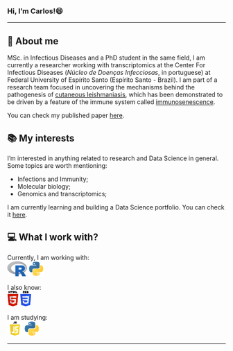 ### Hi, I’m Carlos!😄

---

## 📝 About me


MSc. in Infectious Diseases and a PhD student in the same field, I am currently a researcher working with transcriptomics at the Center For Infectious Diseases (<i>Núcleo de Doenças Infecciosas</i>, in portuguese) at Federal University of Espírito Santo (Espírito Santo - Brazil). I am part of a research team focused in uncovering the mechanisms behind the pathogenesis of [cutaneous leishmaniasis](https://www.who.int/news-room/fact-sheets/detail/leishmaniasis), which has been demonstrated to be driven by a feature of the immune system called [immunosenescence](https://www.ncbi.nlm.nih.gov/pmc/articles/PMC2265901/#:~:text=Immunosenescence%2C%20defined%20as%20the%20changes,to%20increase%20healthy%20life%20expectancy).

You can check my published paper [here](https://onlinelibrary.wiley.com/doi/abs/10.1111/imm.13410).

## 📚 My interests

I’m interested in anything related to research and Data Science in general. Some topics are worth mentioning:

* Infections and Immunity;
* Molecular biology; 
* Genomics and transcriptomics;

I am currently learning and building a Data Science portfolio. You can check it [here](https://github.com/cfantecelle/data_science_portfolio).

## 💻 What I work with?

Currently, I am working with: <br>
<img src="icons/r.png" height="35px" alt = "R"/> 
<img src="icons/python.png" height="35px" alt = "Python"/>

I also know: <br>
<img src="icons/html5.png" height="35px" alt = "HTML5"/> 
<img src="icons/css3.png" height="35px" alt = "CSS3"/>

I am studying: <br>
<img src="icons/javascript.png" height="35px" alt = "JavaScript"/> 
<img src="icons/python.png" height="35px" alt = "Python"/>

<hr>

<!---
cfantecelle/cfantecelle is a ✨ special ✨ repository because its `README.md` (this file) appears on your GitHub profile.
You can click the Preview link to take a look at your changes.
--->
